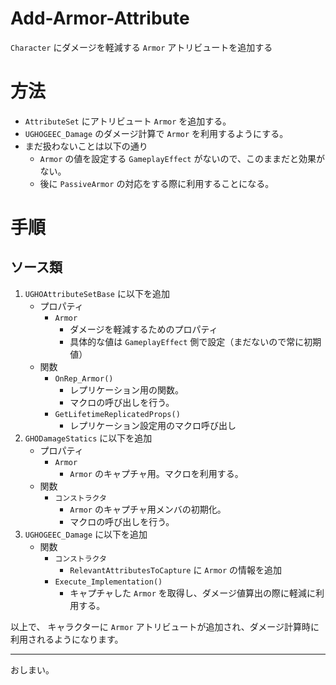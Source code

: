 # Add-Armor-Attribute
`Character` にダメージを軽減する `Armor` アトリビュートを追加する

# 方法

* `AttributeSet` にアトリビュート `Armor` を追加する。
* `UGHOGEEC_Damage` のダメージ計算で `Armor` を利用するようにする。
* まだ扱わないことは以下の通り
	* `Armor` の値を設定する `GameplayEffect` がないので、このままだと効果がない。
	* 後に `PassiveArmor` の対応をする際に利用することになる。


# 手順

## ソース類

1. `UGHOAttributeSetBase` に以下を追加
	* プロパティ
		* `Armor`
			* ダメージを軽減するためのプロパティ
			* 具体的な値は `GameplayEffect` 側で設定（まだないので常に初期値）
	* 関数
		* `OnRep_Armor()`
			* レプリケーション用の関数。
			* マクロの呼び出しを行う。
		* `GetLifetimeReplicatedProps()`
			* レプリケーション設定用のマクロ呼び出し
1. `GHODamageStatics` に以下を追加
	* プロパティ
		* `Armor`
			* `Armor` のキャプチャ用。マクロを利用する。
	* 関数
		* `コンストラクタ`
			* `Armor` のキャプチャ用メンバの初期化。
			* マクロの呼び出しを行う。
1. `UGHOGEEC_Damage` に以下を追加
	* 関数
		* `コンストラクタ`
			* `RelevantAttributesToCapture` に `Armor` の情報を追加
		* `Execute_Implementation()`
			* キャプチャした `Armor` を取得し、ダメージ値算出の際に軽減に利用する。


以上で、 キャラクターに `Armor` アトリビュートが追加され、ダメージ計算時に利用されるようになります。


-----
おしまい。
